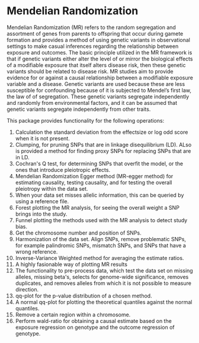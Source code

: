 # Mendelian Randomization

Mendelian Randomization (MR) refers to the random segregation and assortment of genes from parents to offspring that occur during gamete formation and provides a method of using genetic variants in observational settings to make casual inferences regarding the relationship between exposure and outcomes. The basic principle utilized in the MR framework is that if genetic variants either alter the level of or mirror the biological effects of a modifiable exposure that itself alters disease risk, then these genetic variants should be related to disease risk. MR studies aim to provide evidence for or against a causal relationship between a modifiable exposure variable and a disease. Genetic variants are used because these are less susceptible for confounding because of it is subjected to Mendel’s first law, the law of of segregation. These genetic variants segregate independently and randomly from environmental factors, and it can be assumed that genetic variants segregate independently from other traits.

This package provides functionality for the following operations:
1. Calculation the standard deviation from the effectsize or log odd score when it is not present.
2. Clumping, for pruning SNPs that are in linkage disequilibrium (LD). ALso is provided a method for finding proxy SNPs for replacing SNPs that are in LD.
3. Cochran's Q test, for determining SNPs that overfit the model, or the ones that introduce pleiotropic effects.
4. Mendelian Randomization Egger method (MR-egger method) for estimating causality, testing causality, and for testing the overall pleiotropy within the data set.
5. When your data set misses allelic information, this can be queried by using a reference file.
6. Forest plotting the MR analysis, for seeing the overall weight a SNP brings into the study.
7. Funnel plotting the methods used with the MR analysis to detect study bias.
8. Get the chromosome number and position of SNPs.
9. Harmonization of the data set. Align SNPs, remove problematic SNPs, for example palindromic SNPs, mismatch SNPs, and SNPs that have a wrong reference.
10. Inverse-Variance Weighted method for averaging the estimate ratios.
11. A highly fasionable way of plotting MR results
12. The functionality to pre-process data, which test the data set on missing alleles, missing beta's, selects for genome-wide significance, removes duplicates,  and removes alleles from which it is not possible to measure direction.
13. qq-plot for the p-value distribution of a chosen method.
14. A normal qq-plot for plotting the theoretical quantiles against the normal quantiles.
15. Remove a certain region within a chromosome.
16. Perform wald-ratio for obtaining a causal estimate based on the exposure regression on genotype and the outcome regression of genotype.
